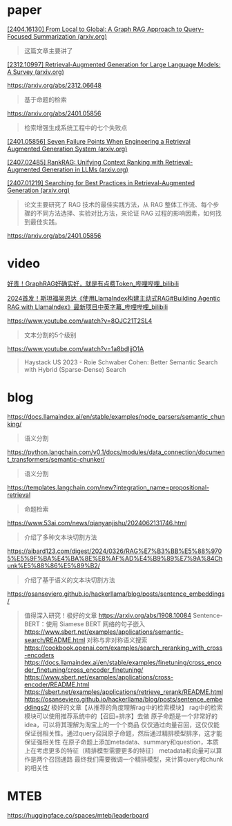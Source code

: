 # paper
[[2404.16130] From Local to Global: A Graph RAG Approach to Query-Focused Summarization (arxiv.org)](https://arxiv.org/abs/2404.16130)
> 这篇文章主要讲了


[[2312.10997] Retrieval-Augmented Generation for Large Language Models: A Survey (arxiv.org)](https://arxiv.org/abs/2312.10997)

https://arxiv.org/abs/2312.06648
> 基于命题的检索

https://arxiv.org/abs/2401.05856
> 检索增强生成系统工程中的七个失败点


[[2401.05856] Seven Failure Points When Engineering a Retrieval Augmented Generation System (arxiv.org)](https://arxiv.org/abs/2401.05856)


[[2407.02485] RankRAG: Unifying Context Ranking with Retrieval-Augmented Generation in LLMs (arxiv.org)](https://arxiv.org/abs/2407.02485)



[[2407.01219] Searching for Best Practices in Retrieval-Augmented Generation (arxiv.org)](https://arxiv.org/abs/2407.01219)
>论文主要研究了 RAG 技术的最佳实践方法，从 RAG 整体工作流、每个步骤的不同方法选择、实验对比方法，来论证 RAG 过程的影响因素，如何找到最佳实践。


https://arxiv.org/abs/2401.05856


# video
[好贵！GraphRAG好确实好，就是有点费Token_哔哩哔哩_bilibili](https://www.bilibili.com/video/BV1hi421h7Vp/?spm_id_from=333.1007.tianma.9-4-34.click&vd_source=1781cc4e540cf27bcf0ed040e7626434)


[2024首发！斯坦福吴恩达《使用LlamaIndex构建主动式RAG#Building Agentic RAG with LlamaIndex》最新项目中英字幕_哔哩哔哩_bilibili](https://www.bilibili.com/video/BV1tw4m1q7PC/?spm_id_from=333.788.recommend_more_video.0&vd_source=1781cc4e540cf27bcf0ed040e7626434)


https://www.youtube.com/watch?v=8OJC21T2SL4
> 文本分割的5个级别





https://www.youtube.com/watch?v=1a8bdIjjO1A
> Haystack US 2023 - Roie Schwaber Cohen: Better Semantic Search with Hybrid (Sparse-Dense) Search



# blog
https://docs.llamaindex.ai/en/stable/examples/node_parsers/semantic_chunking/
> 语义分割

https://python.langchain.com/v0.1/docs/modules/data_connection/document_transformers/semantic-chunker/
> 语义分割

https://templates.langchain.com/new?integration_name=propositional-retrieval
> 命题检索

https://www.53ai.com/news/qianyanjishu/2024062131746.html
> 介绍了多种文本块切割方法

https://aibard123.com/digest/2024/0326/RAG%E7%B3%BB%E5%88%9705%E5%9F%BA%E4%BA%8E%E8%AF%AD%E4%B9%89%E7%9A%84Chunk%E5%88%86%E5%89%B2/
> 介绍了基于语义的文本块切割方法

https://osanseviero.github.io/hackerllama/blog/posts/sentence_embeddings/
> 值得深入研究！极好的文章
https://arxiv.org/abs/1908.10084 
> Sentence-BERT：使用 Siamese BERT 网络的句子嵌入 
https://www.sbert.net/examples/applications/semantic-search/README.html
> 对称与非对称语义搜索
https://cookbook.openai.com/examples/search_reranking_with_cross-encoders
https://docs.llamaindex.ai/en/stable/examples/finetuning/cross_encoder_finetuning/cross_encoder_finetuning/
https://www.sbert.net/examples/applications/cross-encoder/README.html
https://sbert.net/examples/applications/retrieve_rerank/README.html
https://osanseviero.github.io/hackerllama/blog/posts/sentence_embeddings2/
> 极好的文章【从推荐的角度理解rag中的检索模块】
> rag中的检索模块可以使用推荐系统中的【召回+排序】去做
> 原子命题是一个非常好的idea，可以将其理解为淘宝上的一个个商品
> 仅仅通过向量召回，这仅仅能保证弱相关性。通过query召回原子命题，然后通过精排模型排序，这才能保证强相关性
> 在原子命题上添加metadata、summary和question，本质上在考虑更多的特征（精排模型需要更多的特征）
> metadata和向量可以算作是两个召回通路
> 最终我们需要微调一个精排模型，来计算query和chunk的相关性

# MTEB
https://huggingface.co/spaces/mteb/leaderboard